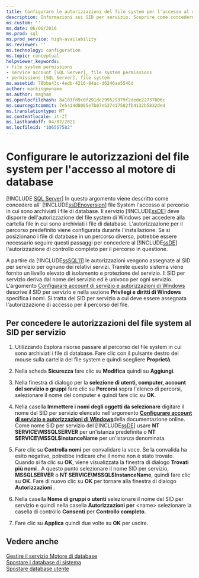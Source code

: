 ```yaml
---
title: Configurare le autorizzazioni del file system per l'accesso al motore di database | Microsoft Docs
description: Informazioni sui SID per servizio. Scoprire come concedere loro l'autorizzazione di accesso al percorso dei file di database in modo che il motore di database possa accedere ai file di database.
ms.custom: ''
ms.date: 06/06/2016
ms.prod: sql
ms.prod_service: high-availability
ms.reviewer: ''
ms.technology: configuration
ms.topic: conceptual
helpviewer_keywords:
- file system permissions
- service account [SQL Server], file system permissions
- permissions [SQL Server], file system
ms.assetid: 78bba43c-4edb-4216-84ac-d6246ae5546d
author: markingmyname
ms.author: maghan
ms.openlocfilehash: 8a183fd9c0f291de299529379f2dede22737006c
ms.sourcegitcommit: 7e5414d8005e7b07e537417582fb4132b5832ded
ms.translationtype: MT
ms.contentlocale: it-IT
ms.lasthandoff: 04/07/2021
ms.locfileid: "106557582"
---
```

# <a name="configure-file-system-permissions-for-database-engine-access"></a>Configurare le autorizzazioni del file system per l'accesso al motore di database
 [!INCLUDE [SQL Server](../../includes/applies-to-version/sqlserver.md)]
  In questo argomento viene descritto come concedere all' [!INCLUDE[ssDEnoversion](../../includes/ssdenoversion-md.md)] file System l'accesso al percorso in cui sono archiviati i file di database. Il servizio [!INCLUDE[ssDE](../../includes/ssde-md.md)] deve disporre dell'autorizzazione del file system di Windows per accedere alla cartella file in cui sono archiviati i file di database. L'autorizzazione per il percorso predefinito viene configurata durante l'installazione. Se si posizionano i file di database in un percorso diverso, potrebbe essere necessario seguire questi passaggi per concedere al [!INCLUDE[ssDE](../../includes/ssde-md.md)] l'autorizzazione di controllo completo per il percorso in questione.  
  
 A partire da [!INCLUDE[ssSQL11](../../includes/sssql11-md.md)] le autorizzazioni vengono assegnate al SID per servizio per ognuno dei relativi servizi. Tramite questo sistema viene fornito un livello elevato di isolamento e protezione del servizio. Il SID per servizio deriva dal nome del servizio ed è univoco per ogni servizio. L'argomento [Configurare account di servizio e autorizzazioni di Windows](../../database-engine/configure-windows/configure-windows-service-accounts-and-permissions.md) descrive il SID per servizio e nella sezione **Privilegi e diritti di Windows** specifica i nomi. Si tratta del SID per servizio a cui deve essere assegnata l'autorizzazione di accesso per il percorso del file.  
  
## <a name="to-grant-file-system-permission-to-the-per-service-sid"></a>Per concedere le autorizzazioni del file system al SID per servizio  
  
1.  Utilizzando Esplora risorse passare al percorso del file system in cui sono archiviati i file di database. Fare clic con il pulsante destro del mouse sulla cartella del file system e quindi scegliere **Proprietà**.  
  
2.  Nella scheda **Sicurezza** fare clic su **Modifica** quindi su **Aggiungi**.  
  
3.  Nella finestra di dialogo per la **selezione di utenti, computer, account del servizio o gruppi** fare clic su **Percorsi** sopra l'elenco di percorsi, selezionare il nome del computer e quindi fare clic su **OK**.  
  
4.  Nella casella **Immettere i nomi degli oggetti da selezionare** digitare il nome del SID per servizio elencato nell'argomento [**Configurare account di servizio e autorizzazioni di Windows**](../../database-engine/configure-windows/configure-windows-service-accounts-and-permissions.md)della documentazione online. Come nome SID per servizio del [!INCLUDE[ssDE](../../includes/ssde-md.md)] usare **NT SERVICE\MSSQLSERVER** per un'istanza predefinita o **NT SERVICE\MSSQL$InstanceName** per un'istanza denominata.  
  
5.  Fare clic su **Controlla nomi** per convalidare la voce. Se la convalida ha esito negativo, potrebbe indicare che il nome non è stato trovato. Quando si fa clic su **OK**, viene visualizzata la finestra di dialogo **Trovati più nomi** . A questo punto selezionare il nome SID per servizio, **MSSQLSERVER** o **NT SERVICE\MSSQL$InstanceName**, quindi fare clic su **OK**.  Fare di nuovo clic su **OK** per tornare alla finestra di dialogo **Autorizzazioni** .   
6.  Nella casella **Nome di gruppi o utenti** selezionare il nome del SID per servizio e quindi nella casella **Autorizzazioni per** \<name> selezionare la casella di controllo **Consenti** per **Controllo completo**.  
  
7. Fare clic su **Applica** quindi due volte su **OK** per uscire.  
  
## <a name="see-also"></a>Vedere anche  
 [Gestire il servizio Motore di database](../../database-engine/configure-windows/manage-the-database-engine-services.md)   
 [Spostare i database di sistema](../../relational-databases/databases/move-system-databases.md)   
 [Spostare database utente](../../relational-databases/databases/move-user-databases.md)  
  
  
